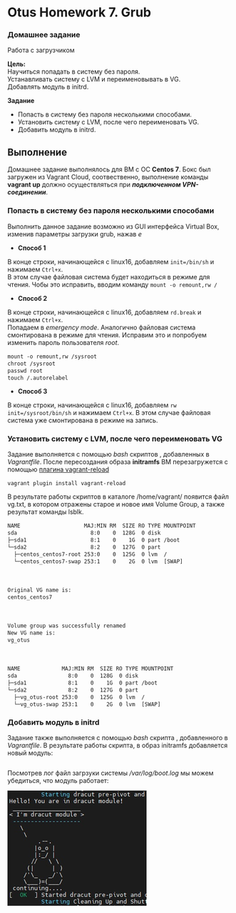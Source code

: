 # Otus Homework 7. Grub

### Домашнее задание
Работа с загрузчиком

**Цель:**  
Научиться попадать в систему без пароля.  
Устанавливать систему с LVM и переименовывать в VG.  
Добавлять модуль в initrd.  

**Задание**
- Попасть в систему без пароля несколькими способами.
- Установить систему с LVM, после чего переименовать VG.
- Добавить модуль в initrd.


## Выполнение
Домашнее задание выполнялось для ВМ с ОС **Centos 7**. Бокс был загружен из Vagrant Cloud, соотвественно, выполнение команды **vagrant up** должно осуществляться при ***подключенном VPN-соединении***.

### Попасть в систему без пароля несколькими способами

Выполнить данное задание возможно из GUI интерфейса Virtual Box, изменив параметры загрузки grub, нажав *e*
- **Способ 1**
  
В конце строки, начинающейся с linux16, добавляем `init=/bin/sh` и нажимаем `Ctrl+x`.  
В этом случае файловая система будет находиться в режиме для чтения. Чобы это исправить, вводим команду `mount -o remount,rw /`
- **Способ 2**
  
В конце строки, начинающейся с linux16, добавляем `rd.break` и нажимаем `Ctrl+x`.  
Попадаем в *emergency mode*. Аналогично файловая система смонтирована в режиме для чтения. Исправим это и попробуем изменить пароль пользователя *root*.
```
mount -o remount,rw /sysroot
chroot /sysroot
passwd root
touch /.autorelabel
```
- **Способ 3**
    
В конце строки, начинающейся с linux16, добавляем `rw init=/sysroot/bin/sh` и нажимаем `Ctrl+x`.
В этом случае файловая система уже смонтирована в режиме на запись.
### Установить систему с LVM, после чего переименовать VG

Задание выполняется с помощью *bash* скриптов , добавленных в *Vagrantfile*.
После пересоздания образа **initramfs** ВМ перезагружется с помощью [плагина vagrant-reload](https://github.com/aidanns/vagrant-reload)  
```
vagrant plugin install vagrant-reload
```
В результате работы скриптов в каталоге /home/vagrant/ появится файл vg.txt, в котором отражены старое и новое имя Volume Group, а также результат команды lsblk.

```
NAME                    MAJ:MIN RM  SIZE RO TYPE MOUNTPOINT
sda                       8:0    0  128G  0 disk
├─sda1                    8:1    0    1G  0 part /boot
└─sda2                    8:2    0  127G  0 part
  ├─centos_centos7-root 253:0    0  125G  0 lvm  /
  └─centos_centos7-swap 253:1    0    2G  0 lvm  [SWAP]



Original VG name is:
centos_centos7



Volume group was successfully renamed
New VG name is:
vg_otus



NAME             MAJ:MIN RM  SIZE RO TYPE MOUNTPOINT
sda                8:0    0  128G  0 disk
├─sda1             8:1    0    1G  0 part /boot
└─sda2             8:2    0  127G  0 part
  ├─vg_otus-root 253:0    0  125G  0 lvm  /
  └─vg_otus-swap 253:1    0    2G  0 lvm  [SWAP]
```

### Добавить модуль в initrd
Задание также выполняется с помощью *bash* скрипта , добавленного в *Vagrantfile*.
В результате работы скрипта, в образ initramfs добавляется новый модуль:
```

```
Посмотрев лог файл загрзуки системы */var/log/boot.log* мы можем убедиться, что модуль работает:  
  
![pinguin](pinguin.jpg)
